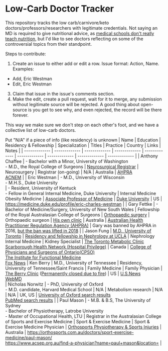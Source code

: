 # Low-Carb Doctor Tracker
This repository tracks the low carb/carnivore/keto doctors/professors/researchers with legitimate credentials. Not saying an MD is required to give nutritional advice, as [medical schools don't really teach nutrition](https://time.com/6282404/nutrition-education-doctors/), but I'd like to see doctors reflecting on some of the controversial topics from their standpoint.

Steps to contribute:
1. Create an issue to either add or edit a row. Issue format: Action, Name. Examples:
  - Add, Eric Westman
  - Edit, Eric Westman
3. Claim that issue in the issue's comments section.
4. Make the edit, create a pull request, wait for it to merge, any submission without legitimate source will be rejected. A good thing about open-source is you get to see why, and even rejected, the record will be there forever.

This way we make sure we don't step on each other's foot, and we have a collective list of low-carb doctors.

Put "N/A" if a piece of info (like residency) is unknown
| Name | Education | Residency & Fellowship | Specialization | Titles | Practice | Country | Links | Notes |
| ------------- | ------------- | ------------- | ------------- | ------------- | ------------- | ------------- | ------------- | ------------- |
| Anthony Chaffee | - Bachelor with a Minor, University of Washington<br>- M.D., the Royal College of Surgeons | [Neurosurgical Registrar](https://www.acnem.org/dr-anthony-chaffee-nem-practitioner-series/#:~:text=Dr%20Anthony%20Chaffee%2C%20Neurosurgical%20Registrar,for%20athletic%20performance%20and%20health) | Neurosurgery | Registrar (on-going) | N/A | Australia | [AHPRA](https://www.ahpra.gov.au/Registration/Registers-of-Practitioners.aspx#search-results-anchor)<br>[ACNEM](https://www.acnem.org/dr-anthony-chaffee-nem-practitioner-series/#:~:text=Dr%20Anthony%20Chaffee%2C%20Neurosurgical%20Registrar,for%20athletic%20performance%20and%20health) |
| Eric Westman | - M.D., University of Wisconsin<br>- M.H.S., Duke University<br> | - Resident, University of Kentuck<br>- Fellow in General Internal Medicine, Duke University | Internal Medicine<br>Obesity Medicine | [Associate Professor of Medicine](https://medicine.duke.edu/profile/eric-charles-westman) | [Duke University](https://medicine.duke.edu/profile/eric-charles-westman) | US | https://medicine.duke.edu/profile/eric-charles-westman |
| Gary Fettke | - Bachelor of Medicine/Surgery, University of New South Wales | Fellowship of the Royal Australasian College of Surgeons | [Orthopaedic surgery](https://www.ahpra.gov.au/Registration/Registers-of-Practitioners.aspx) | Orthopaedic surgeon | [His own clinic](https://maps.app.goo.gl/WWpgETbbQFa13Q6v5) | Australia | [Australian Health Practitioner Regulation Agency (AHPRA)](https://www.ahpra.gov.au/Registration/Registers-of-Practitioners.aspx) | Gary was banned by AHPRA in 2016, [but the ban was lifted in 2018](https://www.rnz.co.nz/national/programmes/saturday/audio/2018802393/dr-gary-fettke-fighting-the-demonisation-of-red-meat) |
| Jason Fung | [M.D., University of Toronto](https://www.foxnews.com/health/why-outdated-information-is-to-blame-for-weight-gain) | [Residency and fellowship in Nephrology at UCLA](https://www.foxnews.com/health/why-outdated-information-is-to-blame-for-weight-gain) | Nephrology<br>Internal Medicine | Kidney Specialist | [The Toronto Metabolic Clinic](https://www.torontometabolicclinic.com/)<br>[Scarborough Health Network (Hospital Privilege)](https://doctors.cpso.on.ca/DoctorDetails/Fung-Jason/0116905-70179) | Canada | [College of Physicians and Surgeons of Ontario(CPSO)](https://doctors.cpso.on.ca/DoctorDetails/Fung-Jason/0116905-70179)<br>[The Institute for Functional Medicine](https://www.ifm.org/about/profile/jason-fung-md/)<br>[Fox News](https://www.foxnews.com/health/why-outdated-information-is-to-blame-for-weight-gain)
| Ken Berry | M.D., University of Tennessee | Residency, University of Tennessee/Saint Francis | Family Medicine | Family Physician | [The Berry Clinic](https://maps.app.goo.gl/9fCwpEB41aguHTTYA) ([Permanently closed due to fire](https://thecamdenchronicle.com/berry-clinic-announces-permanent-closure-fire-investigation-is-released/)) | US | [U.S.News](https://health.usnews.com/doctors/ken-berry-243262#location)<br>[WebMD](https://doctor.webmd.com/doctor/ken-berry-7dfc74f5-26ca-49b0-8746-3454673e529c-overview)<br>
| Nicholas Norwitz | - PhD, University of Oxford<br>- M.D. candidate, Harvard Medical School | N/A | Metabolism research | N/A | N/A | UK, US | [University of Oxford search results](https://www.ox.ac.uk/search?query=nicholas%20norwitz%20)<br>[PubMed search results](https://pubmed.ncbi.nlm.nih.gov/?term=Norwitz+NG&cauthor_id=35106434) |
| Paul Mason | - M.B. & B.S, The University of Sydney<br>- Bachelor of Physiotherapy, Latrobe University<br>- Master of Occupational Health, LTU | Registrar in the Australasian College of Sports and Exercise Medicine | Sport & Exercise Medicine | Sport & Exercise Medicine Physician | [Orthosports Physiotherapy & Sports Injuries](https://maps.app.goo.gl/iRddbKuZktdRHibz8) | Australia | https://orthosports.com.au/doctors/sport-exercise-medicine/paul-mason/ <br>https://www.acsep.org.au/find-a-physician?name=paul+mason&location= |
